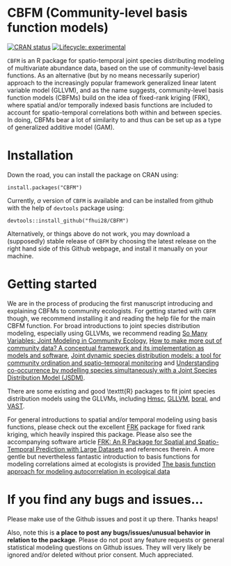 # CBFM (Community-level basis function models)

  <!-- badges: start -->
  [![CRAN status](https://www.r-pkg.org/badges/version/CBFM)](https://CRAN.R-project.org/package=CBFM)
  [![Lifecycle: experimental](https://img.shields.io/badge/lifecycle-experimental-orange.svg)](https://www.tidyverse.org/lifecycle/#experimental)
  <!-- badges: end -->
  
`CBFM` is an R package for spatio-temporal joint species distributing modeling of multivariate abundance data, based on the use of community-level basis functions. As an alternative (but by no means necessarily superior) approach to the increasingly popular framework generalized linear latent variable model (GLLVM), and as the name suggests, community-level basis function models (CBFMs) build on the idea of fixed-rank kriging (FRK), where spatial and/or temporally indexed basis functions are included to account for spatio-temporal correlations both within and between species. In doing, CBFMs bear a lot of similarity to and thus can be set up as a type of generalized additive model (GAM).


# Installation

Down the road, you can install the package on CRAN using:
```
install.packages("CBFM")
```
Currently, *a* version of `CBFM` is available and can be installed from github with the help of `devtools` package using:
```
devtools::install_github("fhui28/CBFM")
```

Alternatively, or things above do not work, you may download a (supposedly) stable release of `CBFM` by choosing the latest release on the right hand side of this Github webpage, and install it manually on your machine.


# Getting started

We are in the process of producing the first manuscript introducing and explaining CBFMs to community ecologists. For getting started with `CBFM` though, we recommend installing it and reading the help file for the main CBFM function. For broad introductions to joint species distribution modeling, especially using GLLVMs, we recommend reading [So Many Variables: Joint Modeling in Community Ecology](https://www.sciencedirect.com/science/article/pii/S0169534715002402?casa_token=me_1KcIBbeMAAAAA:9-EUCdI5o5e1g5pSk5biiKO9zKj-wdwxtc4yNcgtRhFrPSQeXLl9a3n1DE_Furrnigb5i5PzbrM), [How to make more out of community data? A conceptual framework and its implementation as models and software](https://onlinelibrary.wiley.com/doi/full/10.1111/ele.12757), [Joint dynamic species distribution models: a tool for community ordination and spatio-temporal monitoring](https://onlinelibrary.wiley.com/doi/abs/10.1111/geb.12464) and [Understanding co-occurrence by modelling species simultaneously with a Joint Species Distribution Model (JSDM)](https://besjournals.onlinelibrary.wiley.com/doi/full/10.1111/2041-210X.12180). 

There are some existing and good \texttt{R} packages to fit joint species distribution models using the GLLVMs, including [Hmsc](https://cran.r-project.org/web/packages/Hmsc/index.html), [GLLVM](https://cran.r-project.org/web/packages/gllvm/index.html),  [boral](https://cran.r-project.org/web/packages/boral/index.html), and [VAST](https://rdrr.io/github/James-Thorson/VAST/).

For general introductions to spatial and/or temporal modeling using basis functions, please check out the excellent [FRK](https://cran.r-project.org/web/packages/FRK/index.html) package for fixed rank kriging, which heavily inspired this package. Please also see the accompanying software article [FRK: An R Package for Spatial and Spatio-Temporal Prediction with Large Datasets](https://www.jstatsoft.org/article/view/v098i04) and references therein. A more gentle but nevertheless fantastic introduction to basis functions for modeling correlations aimed at ecologists is provided  [The basis function approach for modeling autocorrelation in ecological data](https://esajournals.onlinelibrary.wiley.com/doi/abs/10.1002/ecy.1674)


# If you find any bugs and issues...

Please make use of the Github issues and post it up there. Thanks heaps!

Also, note this is **a place to post any bugs/issues/unusual behavior in relation to the package**. Please do not post any feature requests or general statistical modeling questions on Github issues. They will very likely be ignored and/or deleted without prior consent. Much appreciated.

